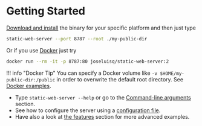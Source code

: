 # Getting Started

[Download and install](./download-and-install.md) the binary for your specific platform and then just type

```sh
static-web-server --port 8787 --root ./my-public-dir
```

Or if you use [Docker](https://www.docker.com/) just try

```sh
docker run --rm -it -p 8787:80 joseluisq/static-web-server:2
```

!!! info "Docker Tip"
    You can specify a Docker volume like `-v $HOME/my-public-dir:/public` in order to overwrite the default root directory. See [Docker examples](features/docker.md).

- Type `static-web-server --help` or go to the [Command-line arguments](./configuration/command-line-arguments.md) section.
- See how to configure the server using a [configuration file](configuration/config-file.md).
- Have also a look at [the features](./features/http1.md) section for more advanced examples.

